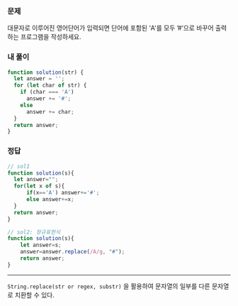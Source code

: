 ### 문제
대문자로 이루어진 영어단어가 입력되면 단어에 포함된 ‘A'를 모두 ’#‘으로 바꾸어 출력하는 프로그램을 작성하세요.

### 내 풀이
```js
function solution(str) {
  let answer = '';
  for (let char of str) {
    if (char === 'A')
      answer += '#';
    else
      answer += char;
  }
  return answer;
}
```

### 정답
```js
// sol1
function solution(s){
  let answer="";
  for(let x of s){
      if(x=='A') answer+='#';
      else answer+=x;
  }
  return answer;
}

// sol2: 정규표현식
function solution(s){
    let answer=s;
    answer=answer.replace(/A/g, "#");
    return answer;
}
```

---

`String.replace(str or regex, substr)` 을 활용하여 문자열의 일부를 다른 문자열로 치환할 수 있다.

